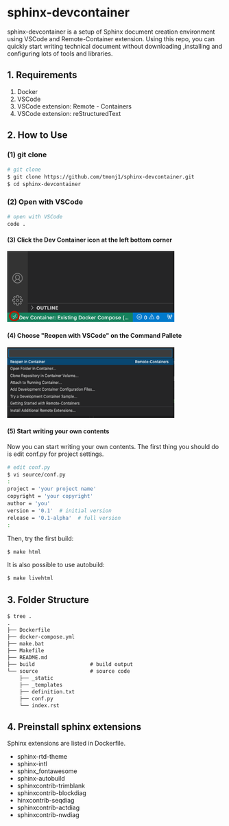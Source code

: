# sphinx-devcontainer

sphinx-devcontainer is a setup of Sphinx document creation environment using VSCode and Remote-Container extension.
Using this repo, you can quickly start writing technical document without downloading ,installing and configuring
lots of tools and libraries.

## 1. Requirements

1. Docker
1. VSCode
1. VSCode extension: Remote - Containers
1. VSCode extension: reStructuredText

## 2. How to Use

### (1) git clone

```bash
# git clone
$ git clone https://github.com/tmonj1/sphinx-devcontainer.git
$ cd sphinx-devcontainer
```

### (2) Open with VSCode

```bash
# open with VSCode
code .
```

#### (3) Click the Dev Container icon at the left bottom corner

<img src="./source/images/rc-icon.png" height=165 width=390 />


#### (4) Choose "Reopen with VSCode" on the Command Pallete

<img src="./source/images/cmdpallete.png" height=165 width=390 />

#### (5) Start writing your own contents

Now you can start writing your own contents. The first thing you should do is edit conf.py for project settings.

```bash
# edit conf.py
$ vi source/conf.py
:
project = 'your project name'
copyright = 'your copyright'
author = 'you'
version = '0.1'  # initial version
release = '0.1-alpha'  # full version
:
```
Then, try the first build:

```bash
$ make html
```

It is also possible to use autobuild:

```bash
$ make livehtml
```

## 3. Folder Structure

```
$ tree .
.
├── Dockerfile
├── docker-compose.yml
├── make.bat
├── Makefile
├── README.md
├── build                  # build output
└── source                 # source code
    ├── _static
    ├── _templates
    ├── definition.txt
    ├── conf.py
    └── index.rst
```

## 4. Preinstall sphinx extensions

Sphinx extensions are listed in Dockerfile.

* sphinx-rtd-theme
* sphinx-intl
* sphinx_fontawesome
* sphinx-autobuild
* sphinxcontrib-trimblank
* sphinxcontrib-blockdiag
* hinxcontrib-seqdiag
* sphinxcontrib-actdiag
* sphinxcontrib-nwdiag
